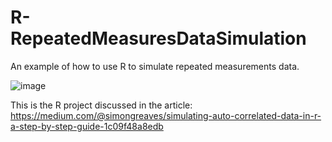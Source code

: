 # R-RepeatedMeasuresDataSimulation
An example of how to use R to simulate repeated measurements data.

![image](https://github.com/user-attachments/assets/1604cb9e-4b2a-441d-80e1-e1119123acec)

This is the R project discussed in the article:
https://medium.com/@simongreaves/simulating-auto-correlated-data-in-r-a-step-by-step-guide-1c09f48a8edb

